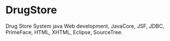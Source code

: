 # DrugStore

Drug Store System java Web development, JavaCore, JSF, JDBC, PrimeFace, HTML, XHTML, Eclipse, SourceTree. 

